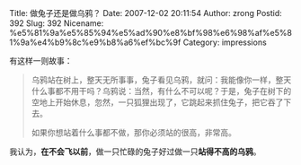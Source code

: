 Title: 做兔子还是做乌鸦？
Date: 2007-12-02 20:11:54
Author: zrong
Postid: 392
Slug: 392
Nicename: %e5%81%9a%e5%85%94%e5%ad%90%e8%bf%98%e6%98%af%e5%81%9a%e4%b9%8c%e9%b8%a6%ef%bc%9f
Category: impressions

有这样一则故事：

> 乌鸦站在树上，整天无所事事，兔子看见乌鸦，就问：我能像你一样，整天什么事都不用干吗？乌鸦说：当然，有什么不可以呢？于是，兔子在树下的空地上开始休息，忽然，一只狐狸出现了，它跳起来抓住兔子，把它吞了下去。
>
> 如果你想站着什么事都不做，那你必须站的很高，非常高。

我认为，**在不会飞以前**，做一只忙碌的兔子好过做一只**站得不高的乌鸦**。

